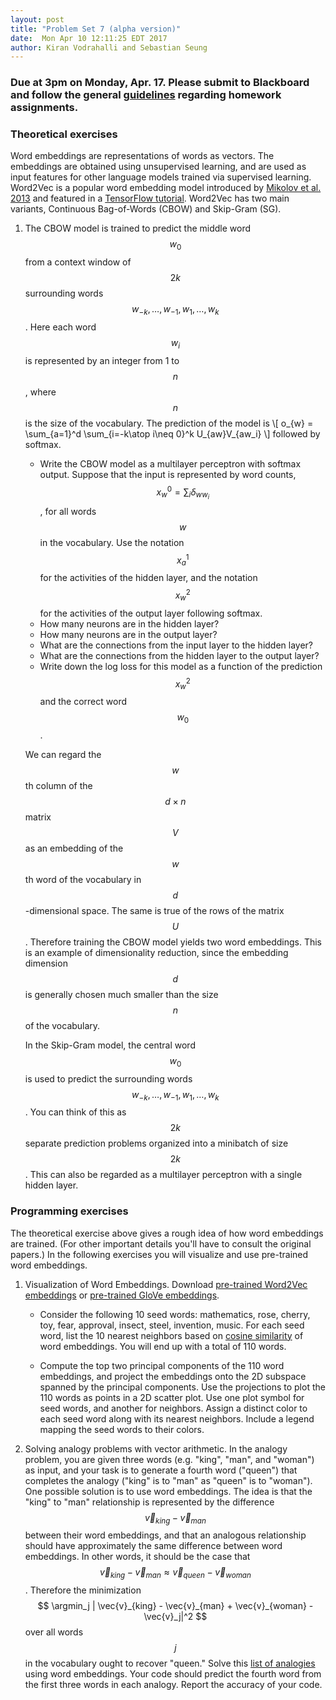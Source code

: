 ```yaml
---
layout: post
title: "Problem Set 7 (alpha version)"
date:  Mon Apr 10 12:11:25 EDT 2017
author: Kiran Vodrahalli and Sebastian Seung
---
```

<style>
.center-image
{
    margin: 0 auto;
    display: block;
}
</style>

$$
\DeclareMathOperator*\trace{Tr}
\DeclareMathOperator*\argmax{argmax}
\DeclareMathOperator*\argmin{argmin}
$$

### Due at 3pm on Monday, Apr. 17. Please submit to Blackboard and follow the general [guidelines](https://cos495.github.io/general/2017/02/06/homework-guidelines.html) regarding homework assignments.

### Theoretical exercises

Word embeddings are representations of words as vectors. The embeddings are obtained using unsupervised learning, and are used as input features for other language models trained via supervised learning. Word2Vec is a popular word embedding model introduced by [Mikolov et al. 2013](http://papers.nips.cc/paper/5021-distributed-representations-of-words-and-phrases-and-their-compositionality.pdf) and featured in a [TensorFlow tutorial](https://www.tensorflow.org/tutorials/word2vec).  Word2Vec has two main variants, Continuous Bag-of-Words (CBOW) and Skip-Gram (SG). 

1. The CBOW model is trained to predict the middle word $$w_0$$ from a context window of $$2k$$ surrounding words $$w_{-k}, \ldots, w_{-1}, w_1, \ldots, w_k$$. Here each word $$w_i$$ is represented by an integer from 1 to $$n$$, where $$n$$ is the size of the vocabulary.  The prediction of the model is 
\\[
o_{w} = \sum_{a=1}^d \sum_{i=-k\atop i\neq 0}^k U_{aw}V_{aw_i}
\\]
followed by softmax.

   - Write the CBOW model as a multilayer perceptron with softmax output. Suppose that the input is represented by word counts, $$x^0_w = \sum_i \delta_{ww_i}$$, for all words $$w$$ in the vocabulary. Use the notation $$x^1_a$$ for the activities of the hidden layer, and the notation $$x^2_w$$ for the activities of the output layer following softmax.
   - How many neurons are in the hidden layer?
   - How many neurons are in the output layer?
   - What are the connections from the input layer to the hidden layer?
   - What are the connections from the hidden layer to the output layer?
   - Write down the log loss for this model as a function of the prediction $$x^2_w$$ and the correct word $$w_0$$.

   We can regard the $$w$$th column of the $$d\times n$$ matrix $$V$$ as an embedding of the $$w$$th word of the vocabulary in $$d$$-dimensional space.  The same is true of the rows of the matrix $$U$$.  Therefore training the CBOW model yields two word embeddings. This is an example of dimensionality reduction, since the embedding dimension $$d$$ is generally chosen much smaller than the size $$n$$ of the vocabulary. 
   
   In the Skip-Gram model, the central word $$w_0$$ is used to predict the surrounding words $$w_{-k}, \ldots, w_{-1}, w_1, \ldots, w_k$$. You can think of this as $$2k$$ separate prediction problems organized into a minibatch of size $$2k$$. This can also be regarded as a multilayer perceptron with a single hidden layer.
   
### Programming exercises

The theoretical exercise above gives a rough idea of how word embeddings are trained.  (For other important details you'll have to consult the original papers.)  In the following exercises you will visualize and use pre-trained word embeddings.

1. Visualization of Word Embeddings.  Download [pre-trained Word2Vec embeddings](https://code.google.com/archive/p/word2vec/) or [pre-trained GloVe embeddings](https://nlp.stanford.edu/projects/glove/).  

   - Consider the following 10 seed words: mathematics, rose, cherry, toy, fear, approval, insect, steel, invention, music.  For each seed word, list the 10 nearest neighbors based on [cosine similarity](https://en.wikipedia.org/wiki/Cosine_similarity) of word embeddings. You will end up with a total of 110 words.

   - Compute the top two principal components of the 110 word embeddings, and project the embeddings onto the 2D subspace spanned by the principal components. Use the projections to plot the 110 words as points in a 2D scatter plot.  Use one plot symbol for seed words, and another for neighbors.  Assign a distinct color to each seed word along with its nearest neighbors. Include a legend mapping the seed words to their colors. 

1. Solving analogy problems with vector arithmetic.  In the analogy problem, you are given three words (e.g. "king", "man", and "woman") as input, and your task is to generate a fourth word ("queen") that completes the analogy ("king" is to "man" as "queen" is to "woman").  One possible solution is to use word embeddings. The idea is that the "king" to "man" relationship is represented by the difference $$\vec{v}_{king}-\vec{v}_{man}$$ between their word embeddings, and that an analogous relationship should have approximately the same difference between word embeddings.  In other words, it should be the case that $$\vec{v}_{king} - \vec{v}_{man} \approx \vec{v}_{queen} - \vec{v}_{woman}$$.
Therefore the minimization 
$$
\argmin_j | \vec{v}_{king} - \vec{v}_{man} + \vec{v}_{woman} - \vec{v}_j|^2
$$
over all words $$j$$ in the vocabulary ought to recover "queen."  Solve this [list of analogies](http://download.tensorflow.org/data/questions-words.txt) using word embeddings. Your code should predict the fourth word from the first three words in each analogy.  Report the accuracy of your code.
